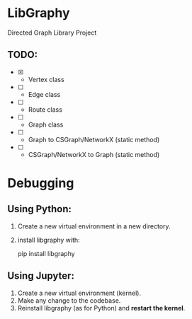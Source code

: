 # LibGraphy
Directed Graph Library Project

## TODO:
* [x] - Vertex class
* [ ] - Edge class
* [ ] - Route class
* [ ] - Graph class
* [ ] - Graph to CSGraph/NetworkX (static method)
* [ ] - CSGraph/NetworkX to Graph (static method)

# Debugging

## Using Python:

1. Create a new virtual environment in a new directory.
2. install libgraphy with:

    pip install libgraphy

## Using Jupyter:

1. Create a new virtual environment (kernel).
2. Make any change to the codebase.
3. Reinstall libgraphy (as for Python) and **restart the kernel**.
